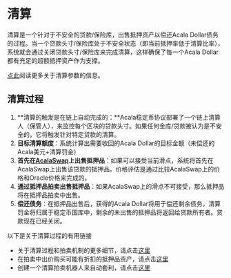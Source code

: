 # 清算

清算是一个针对于不安全的贷款/保险库，出售抵押资产以偿还Acala Dollar债务的过程。当一个贷款头寸/保险库处于不安全状态（即当前抵押率低于清算比率），系统就会通过关闭贷款头寸/保险库来完成清算，这样确保了每一个Acala Dollar都有充足的超额抵押资产作为支撑。&#x20;

[点此](guan-jian-can-shu.md)阅读更多关于清算参数的信息。&#x20;

## 清算过程&#x20;

1. **清算的触发是在链上自动完成的：**Acala稳定币协议部署了一个链上清算人（保管人），来监控每个区块的贷款头寸。如果任何金库/贷款被认为是不安全的，它将触发针对特定贷款的清算。&#x20;
2. **目标清算额度**：系统计算出需要收回的Acala Dollar的目标金额（未偿还的Acala美元+清算罚金）&#x20;
3. **首先在**[**AcalaSwap**](https://app.gitbook.com/s/I60OMjSmrBgy1AoE1I84/)**上出售抵押品**：如果可以接受当前滑点，系统将首先在AcalaSwap上出售该贷款的抵押品。价格评估是通过比较AcalaSwap上的价格和Oracle价格来完成的。&#x20;
4. **通过抵押品拍卖出售抵押品**：如果AcalaSwap上的滑点不可接受，那么抵押品将在抵押品拍卖中出售。&#x20;
5. **偿还债务**：在抵押品出售后，获得的Acala Dollar将用于偿还剩余债务，清算罚金将归属于稳定币国库中，剩余的未出售的抵押品将返回给贷款所有者。贷款现在已经关闭。&#x20;

以下是关于清算过程的有用链接&#x20;

* 关于清算过程和拍卖机制的更多细节，请点击[这里](qing-suan.md#qing-suan-guo-cheng)
* 在拍卖中出价购买可能有折扣的抵押品资产，请点击[这里](../tan-suo-geng-duo/zai-qing-suan-pai-mai-zhong-de-ji-hui.md)&#x20;
* 创建一个清算拍卖机器人来自动套利，请点击[这里](../tan-suo-geng-duo/zai-qing-suan-pai-mai-zhong-de-ji-hui.md)
